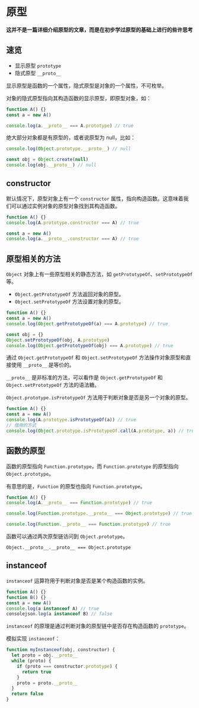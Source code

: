 # 原型

**这并不是一篇详细介绍原型的文章，而是在初步学过原型的基础上进行的些许思考**

## 速览

- 显示原型 `prototype`
- 隐式原型 `__proto__`

显示原型是函数的一个属性，隐式原型是对象的一个属性，不可枚举。

对象的隐式原型指向其构造函数的显示原型，即原型对象，如：

```javascript
function A() {}
const a = new A()

console.log(a.__proto__ === A.prototype) // true
```

绝大部分对象都是有原型的，或者说原型为 null，比如：

```javascript
console.log(Object.prototype.__proto__) // null

const obj = Object.create(null)
console.log(obj.__proto__) // null
```

## constructor

默认情况下，原型对象上有一个 `constructor` 属性，指向构造函数。这意味着我们可以通过实例对象的原型对象找到其构造函数。

```javascript
function A() {}
console.log(A.prototype.constructor === A) // true

const a = new A()
console.log(a.__proto__.constructor === A) // true
```

## 原型相关的方法

`Object` 对象上有一些原型相关的静态方法，如 `getPrototypeOf`、`setPrototypeOf` 等。

- `Object.getPrototypeOf` 方法返回对象的原型。
- `Object.setPrototypeOf` 方法设置对象的原型。

```javascript
function A() {}
const a = new A()
console.log(Object.getPrototypeOf(a) === A.prototype) // true

const obj = {}
Object.setPrototypeOf(obj, A.prototype)
console.log(Object.getPrototypeOf(obj) === A.prototype) // true
```

通过 `Object.getPrototypeOf` 和 `Object.setPrototypeOf` 方法操作对象原型和直接使用 `__proto__` 是等价的。

`__proto__` 是非标准的方法，可以看作是 `Object.getPrototypeOf` 和 `Object.setPrototypeOf` 方法的语法糖。

`Object.prototype.isPrototypeOf` 方法用于判断对象是否是另一个对象的原型。

```javascript
function A() {}
const a = new A()
console.log(A.prototype.isPrototypeOf(a)) // true
// 借用的方式
console.log(Object.prototype.isPrototypeOf.call(A.prototype, a)) // true
```

## 函数的原型

函数的原型指向 `Function.prototype`，而 `Function.prototype` 的原型指向 `Object.prototype`。

有意思的是，`Function` 的原型也指向 `Function.prototype`。

```javascript
function A() {}
console.log(A.__proto__ === Function.prototype) // true

console.log(Function.prototype.__proto__ === Object.prototype) // true

console.log(Function.__proto__ === Function.prototype) // true
```

函数可以通过两次原型链访问到 `Object.prototype`。

`Object.__proto__.__proto__ === Object.prototype`

## instanceof

`instanceof` 运算符用于判断对象是否是某个构造函数的实例。

```javascript
function A() {}
function B() {}
const a = new A()
console.log(a instanceof A) // true
consolejson.log(a instanceof B) // false
```

`instanceof` 的原理是通过判断对象的原型链中是否存在构造函数的 `prototype`。

模拟实现 `instanceof`：

```javascript
function myInstanceof(obj, constructor) {
  let proto = obj.__proto__
  while (proto) {
    if (proto === constructor.prototype) {
      return true
    }
    proto = proto.__proto__
  }
  return false
}
```
